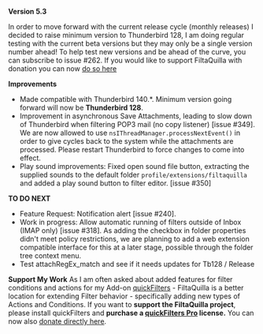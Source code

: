 **Version 5.3** 

In order to move forward with the current release cycle (monthly releases) I decided to raise minimum version to Thunderbird 128, I am doing regular testing with the current beta versions but they may only be a single version number ahead! To help test new versions and be ahead of the curve, you can subscribe to issue #262. If you would like to support FiltaQuilla with donation you can now [do so here](https://quickfilters.quickfolders.org/filtaquilla.html#donate) 


**Improvements**
*   Made compatible with Thunderbird 140.\*. Minimum version going forward will now be **Thunderbird 128**.
*   Improvement in asynchronous Save Attachments, leading to slow down of Thunderbird when filtering POP3 mail (no copy listener) [issue #349]. We are now allowed to use `nsIThreadManager.processNextEvent()` in order to give cycles back to the system while the attachments are processed. Please restart Thunderbird to force changes to come into effect. 
*   Play sound improvements: Fixed open sound file button, extracting the supplied sounds to the default folder `profile/extensions/filtaquilla` and added a play sound button to filter editor. [issue #350]

**TO DO NEXT**
*    Feature Request: Notification alert \[issue #240\].
*    Work in progress: Allow automatic running of filters outside of Inbox (IMAP only) \[issue #318\].
     As adding the checkbox in folder properties didn't meet policy restrictions, we are planning to add a web extension compatible interface for this at a later stage, possible through the folder tree context menu.
*    Test attachRegEx_match and see if it needs updates for Tb128 / Release


**Support My Work** As I am often asked about added features for filter conditions and actions for my Add-on [quickFilters](https://addons.thunderbird.net/addon/quickfilters/) - FiltaQuilla is a better location for extending Filter behavior - specifically adding new types of Actions and Conditions. If you want to **support the FiltaQuilla project**, please install quickFilters and **purchase a [quickFilters Pro](https://quickfilters.quickfolders.org/premium.html) license.** You can now also [donate directly here](https://quickfilters.quickfolders.org/filtaquilla.html#donate).